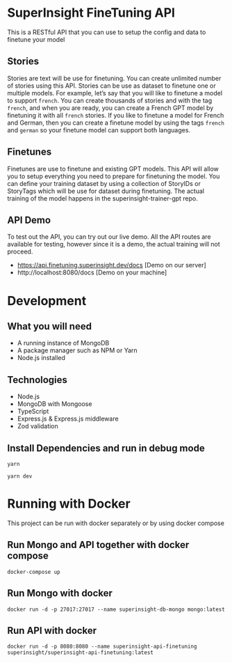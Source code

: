 # SuperInsight FineTuning API
This is a RESTful API that you can use to setup the config and data to finetune your model

## Stories
Stories are text will be use for finetuning. You can create unlimited number of stories using this API. Stories can be use as dataset to finetune one or multiple models. For example, let’s say that you will like to finetune a model to support `french`. You can create thousands of stories and with the tag `french`, and when you are ready, you can create a French GPT model by finetuning it with all `french` stories. If you like to finetune a model for French and German, then you can create a finetune model by using the tags `french` and `german` so your finetune model can support both languages.

## Finetunes
Finetunes are use to finetune and existing GPT models. This API will allow you to setup everything you need to prepare for finetuning the model. You can define your training dataset by using a collection of StoryIDs or StoryTags which will be use for dataset during finetuning. The actual training of the model happens in the superinsight-trainer-gpt repo.

## API Demo
To test out the API, you can try out our live demo. All the API routes are available for testing, however since it is a demo, the actual training will not proceed. 
* https://api.finetuning.superinsight.dev/docs [Demo on our server]
* http://localhost:8080/docs [Demo on your machine]

# Development

## What you will need
* A running instance of MongoDB
* A package manager such as NPM or Yarn
* Node.js installed

## Technologies
* Node.js
* MongoDB with Mongoose
* TypeScript
* Express.js & Express.js middleware
* Zod validation

## Install Dependencies and run in debug mode
```
yarn
```
```
yarn dev
```

# Running with Docker
This project can be run with docker separately or by using docker compose

## Run Mongo and API together with docker compose
```
docker-compose up
```

## Run Mongo with docker
```
docker run -d -p 27017:27017 --name superinsight-db-mongo mongo:latest
```
## Run API with docker
```
docker run -d -p 8080:8080 --name superinsight-api-finetuning superinsight/superinsight-api-finetuning:latest
```